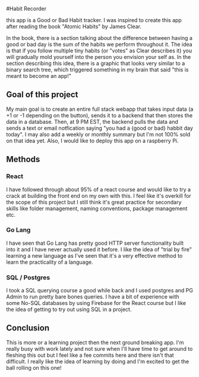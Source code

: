 #Habit Recorder

this app is a Good or Bad Habit tracker. I was inspired to create this app after reading the book "Atomic Habits" by James Clear. 

In the book, there is a section talking about the difference between having a good or bad day is the sum of the habits we perform throughout it. The idea is that if you follow multiple tiny habits (or "votes" as Clear describes it) you will gradually mold yourself into the person you envision your self as. In the section describing this idea, there is a graphic that looks very similar to a binary search tree, which triggered something in my brain that said "this is meant to become an app!"

## Goal of this project

My main goal is to create an entire full stack webapp that takes input data (a +1 or -1 depending on the button), sends it to a backend that then stores the data in a database. Then, at 9 PM EST, the backend pulls the data and sends a text or email notfication saying "you had a {good or bad} habbit day today". I may also add a weekly or monthly summary but I'm not 100% sold on that idea yet. Also, I would like to deploy this app on a raspberry Pi. 

## Methods

### React

I have followed through about 95% of a react course and would like to try a crack at building the front end on my own with this. I feel like it's overkill for the scope of this project but I still think it's great practice for secondary skills like folder management, naming conventions, package management etc.

### Go Lang

I have seen that Go Lang has pretty good HTTP server functionality built into it and I have never actually used it before. I like the idea of "trial by fire" learning a new language as I've seen that it's a very effective method to learn the practicality of a language. 

### SQL / Postgres

I took a SQL querying course a good while back and I used postgres and PG Admin to run pretty bare bones queries. I have a bit of experience with some No-SQL databases by using Firebase for the React course but I like the idea of getting to try out using SQL in a project. 


## Conclusion

This is more or a learning project then the next ground breaking app. I'm really busy with work lately and not sure when I'll have time to get around to fleshing this out but I feel like a fee commits here and there isn't that difficult. I really like the idea of learning by doing and I'm excited to get the ball rolling on this one! 
